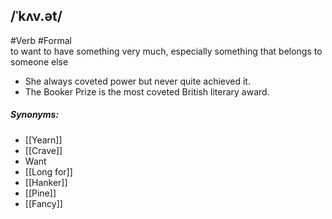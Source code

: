 ## /ˈkʌv.ət/ 
#Verb #Formal  
to want to have something very much, especially something that belongs to someone else

- She always coveted power but never quite achieved it.
- The Booker Prize is the most coveted British literary award.

##### Synonyms:
- [[Yearn]]
- [[Crave]]
- Want
- [[Long for]]
- [[Hanker]]
- [[Pine]]
- [[Fancy]]